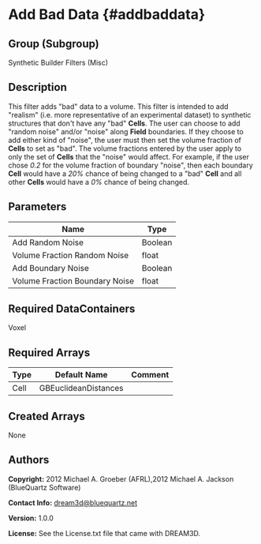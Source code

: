 
Add Bad Data {#addbaddata}
======

## Group (Subgroup) ##
Synthetic Builder Filters (Misc)

## Description ##
This filter adds "bad" data to a volume.  This filter is intended to add "realism" (i.e. more representative of an experimental dataset) to synthetic structures that don't have any "bad" **Cells**.  The user can choose to add "random noise" and/or "noise" along **Field** boundaries.  If they choose to add either kind of "noise", the user must then set the volume fraction of **Cells** to set as "bad".  The volume fractions entered by the user apply to only the set of **Cells** that the "noise" would affect.  For example, if the user chose *0.2* for the volume fraction of boundary "noise", then each boundary **Cell** would have a *20%* chance of being changed to a "bad" **Cell** and all other **Cells** would have a *0%* chance of being changed.


## Parameters ##
| Name | Type |
|------|------|
| Add Random Noise | Boolean |
| Volume Fraction Random Noise | float |
| Add Boundary Noise | Boolean |
| Volume Fraction Boundary Noise | float |

## Required DataContainers ##
Voxel

## Required Arrays ##

| Type | Default Name | Comment |
|------|--------------|---------|
| Cell | GBEuclideanDistances |  |

## Created Arrays ##
None

## Authors ##

**Copyright:** 2012 Michael A. Groeber (AFRL),2012 Michael A. Jackson (BlueQuartz Software)

**Contact Info:** dream3d@bluequartz.net

**Version:** 1.0.0

**License:**  See the License.txt file that came with DREAM3D.



